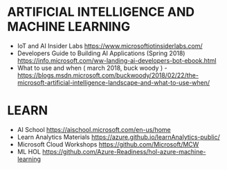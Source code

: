 # ARTIFICIAL INTELLIGENCE AND MACHINE LEARNING

* IoT and AI Insider Labs <https://www.microsoftiotinsiderlabs.com/>
* Developers Guide to Building AI Applications (Spring 2018) <https://info.microsoft.com/ww-landing-ai-developers-bot-ebook.html>
* What to use and when ( march 2018, buck woody ) - <https://blogs.msdn.microsoft.com/buckwoody/2018/02/22/the-microsoft-artificial-intelligence-landscape-and-what-to-use-when/>

# LEARN

* AI School <https://aischool.microsoft.com/en-us/home>
* Learn Analytics Materials <https://azure.github.io/learnAnalytics-public/>
* Microsoft Cloud Workshops <https://github.com/Microsoft/MCW>
* ML HOL <https://github.com/Azure-Readiness/hol-azure-machine-learning>